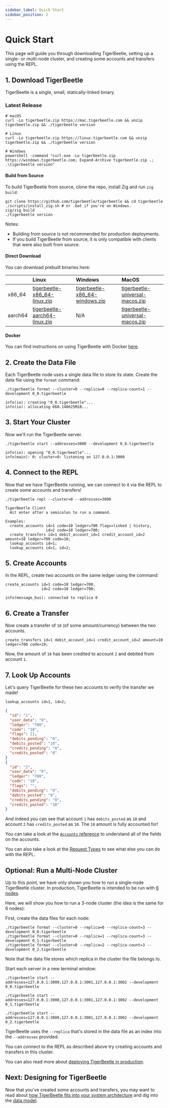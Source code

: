 ```yaml
---
sidebar_label: Quick Start
sidebar_position: 2
---
```


# Quick Start

This page will guide you through downloading TigerBeetle, setting up a single- or multi-node
cluster, and creating some accounts and transfers using the REPL.

## 1. Download TigerBeetle

TigerBeetle is a single, small, statically-linked binary.

### Latest Release

```console
# macOS
curl -Lo tigerbeetle.zip https://mac.tigerbeetle.com && unzip tigerbeetle.zip && ./tigerbeetle version

# Linux
curl -Lo tigerbeetle.zip https://linux.tigerbeetle.com && unzip tigerbeetle.zip && ./tigerbeetle version

# Windows
powershell -command "curl.exe -Lo tigerbeetle.zip https://windows.tigerbeetle.com; Expand-Archive tigerbeetle.zip .; .\tigerbeetle version"
```

#### Build from Source

To build TigerBeetle from source, clone the repo, install Zig and run `zig build`:

```console
git clone https://github.com/tigerbeetle/tigerbeetle && cd tigerbeetle
./scripts/install_zig.sh # or .bat if you're on Windows.
zig/zig build
./tigerbeetle version
```

Notes:
- Building from source is not recommended for production deployments.
- If you build TigerBeetle from source, it is only compatible with clients that were also built from source.

#### Direct Download

You can download prebuilt binaries here:

|         | Linux                           | Windows                          | MacOS                             |
| :------ | :------------------------------ | :------------------------------- | :-------------------------------- |
| x86_64  | [tigerbeetle-x86_64-linux.zip]  | [tigerbeetle-x86_64-windows.zip] | [tigerbeetle-universal-macos.zip] |
| aarch64 | [tigerbeetle-aarch64-linux.zip] | N/A                              | [tigerbeetle-universal-macos.zip] |

[tigerbeetle-aarch64-linux.zip]:
  https://github.com/tigerbeetle/tigerbeetle/releases/latest/download/tigerbeetle-aarch64-linux.zip
[tigerbeetle-universal-macos.zip]:
  https://github.com/tigerbeetle/tigerbeetle/releases/latest/download/tigerbeetle-universal-macos.zip
[tigerbeetle-x86_64-linux.zip]:
  https://github.com/tigerbeetle/tigerbeetle/releases/latest/download/tigerbeetle-x86_64-linux.zip
[tigerbeetle-x86_64-windows.zip]:
  https://github.com/tigerbeetle/tigerbeetle/releases/latest/download/tigerbeetle-x86_64-windows.zip

#### Docker

You can find instructions on using TigerBeetle with Docker [here](./operating/docker.md).

## 2. Create the Data File

Each TigerBeetle node uses a single data file to store its state. Create the data file using the
`format` command:

```console
./tigerbeetle format --cluster=0 --replica=0 --replica-count=1 --development 0_0.tigerbeetle
```

```console
info(io): creating "0_0.tigerbeetle"...
info(io): allocating 660.140625MiB...
```

## 3. Start Your Cluster

Now we'll run the TigerBeetle server.

```console
./tigerbeetle start --addresses=3000 --development 0_0.tigerbeetle
```

```console
info(io): opening "0_0.tigerbeetle"...
info(main): 0: cluster=0: listening on 127.0.0.1:3000
```

## 4. Connect to the REPL

Now that we have TigerBeetle running, we can connect to it via the REPL to create some accounts and
transfers!

```console
./tigerbeetle repl --cluster=0 --addresses=3000
```

```console
TigerBeetle Client
  Hit enter after a semicolon to run a command.

Examples:
  create_accounts id=1 code=10 ledger=700 flags=linked | history,
                  id=2 code=10 ledger=700;
  create_transfers id=1 debit_account_id=1 credit_account_id=2 amount=10 ledger=700 code=10;
  lookup_accounts id=1;
  lookup_accounts id=1, id=2;
```

## 5. Create Accounts

In the REPL, create two accounts on the same ledger using the command:

```console
create_accounts id=1 code=10 ledger=700,
                id=2 code=10 ledger=700;
```

```console
info(message_bus): connected to replica 0
```

## 6. Create a Transfer

Now create a transfer of `10` (of some amount/currency) between the two accounts.

```console
create_transfers id=1 debit_account_id=1 credit_account_id=2 amount=10 ledger=700 code=10;
```

Now, the amount of `10` has been credited to account `2` and debited from account `1`.

## 7. Look Up Accounts

Let's query TigerBeetle for these two accounts to verify the transfer we made!

```console
lookup_accounts id=1, id=2;
```

```json
{
  "id": "1",
  "user_data": "0",
  "ledger": "700",
  "code": "10",
  "flags": [],
  "debits_pending": "0",
  "debits_posted": "10",
  "credits_pending": "0",
  "credits_posted": "0"
}
{
  "id": "2",
  "user_data": "0",
  "ledger": "700",
  "code": "10",
  "flags": "",
  "debits_pending": "0",
  "debits_posted": "0",
  "credits_pending": "0",
  "credits_posted": "10"
}
```

And indeed you can see that account `1` has `debits_posted` as `10` and account `2` has
`credits_posted` as `10`. The `10` amount is fully accounted for!

You can take a look at the [`Accounts` reference](./reference/account.md) to understand all of the
fields on the accounts.

You can also take a look at the [Request Types](./reference/requests/README.md) to see what else you
can do with the REPL.

## Optional: Run a Multi-Node Cluster

Up to this point, we have only shown you how to run a single-node TigerBeetle cluster. In
production, TigerBeetle is intended to be run with [6 nodes](./operating/deploy.md).

Here, we will show you how to run a 3-node cluster (the idea is the same for 6 nodes):

First, create the data files for each node:

```console
./tigerbeetle format --cluster=0 --replica=0 --replica-count=3 --development 0_0.tigerbeetle
./tigerbeetle format --cluster=0 --replica=1 --replica-count=3 --development 0_1.tigerbeetle
./tigerbeetle format --cluster=0 --replica=2 --replica-count=3 --development 0_2.tigerbeetle
```

Note that the data file stores which replica in the cluster the file belongs to.

Start each server in a new terminal window:

```console
./tigerbeetle start --addresses=127.0.0.1:3000,127.0.0.1:3001,127.0.0.1:3002 --development 0_0.tigerbeetle
```

```console
./tigerbeetle start --addresses=127.0.0.1:3000,127.0.0.1:3001,127.0.0.1:3002 --development 0_1.tigerbeetle
```

```console
./tigerbeetle start --addresses=127.0.0.1:3000,127.0.0.1:3001,127.0.0.1:3002 --development 0_2.tigerbeetle
```

TigerBeetle uses the `--replica` that's stored in the data file as an index into the `--addresses`
provided.

You can connect to the REPL as described above try creating accounts and transfers in this cluster.

You can also read more about [deploying TigerBeetle in production](./operating/deploy.md).

## Next: Designing for TigerBeetle

Now that you've created some accounts and transfers, you may want to read about
[how TigerBeetle fits into your system architecture](./coding/system-architecture.md) and dig into
the [data model](./coding/data-modeling.md).

